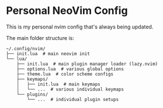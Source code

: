 # Personal NeoVim Config

This is my personal nvim config that's always being updated.

The main folder structure is:
```
~/.config/nvim/
├── init.lua  # main neovim init
└── lua/
    ├── init.lua  # main plugin manager loader (lazy.nvim)
    ├── options.lua  # various global options
    ├── theme.lua  # color scheme configs
    ├── keymaps/
    │   ├── init.lua  # main keymaps
    │   └── ...  # various individual keymaps
    └── plugins/
        └── ...  # individual plugin setups
```
